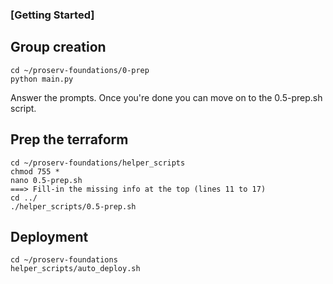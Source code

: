 ### [Getting Started]

## Group creation

```
cd ~/proserv-foundations/0-prep
python main.py
```

Answer the prompts.
Once you're done you can move on to the 0.5-prep.sh script.

## Prep the terraform

```
cd ~/proserv-foundations/helper_scripts
chmod 755 *
nano 0.5-prep.sh
===> Fill-in the missing info at the top (lines 11 to 17)
cd ../
./helper_scripts/0.5-prep.sh
```

## Deployment

```
cd ~/proserv-foundations
helper_scripts/auto_deploy.sh
```

